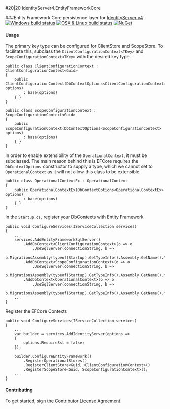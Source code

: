#20|20 IdentityServer4.EntityFrameworkCore

###Entity Framework Core persistence layer for [IdentityServer v4](https://github.com/IdentityServer/IdentityServer4)
[![Windows build status](https://ci.appveyor.com/api/projects/status/wnvka7rjwx66wjk5/branch/master?svg=true)](https://ci.appveyor.com/project/2020IP/twentytwenty-identityserver4-entityframework7/branch/master)
[![OSX & Linux build status](https://travis-ci.org/2020IP/TwentyTwenty.IdentityServer4.EntityFrameworkCore.svg?branch=master)](https://travis-ci.org/2020IP/TwentyTwenty.IdentityServer4.EntityFrameworkCore)
[![NuGet](https://img.shields.io/nuget/v/TwentyTwenty.IdentityServer4.EntityFrameworkCore.svg)](https://www.nuget.org/packages/TwentyTwenty.IdentityServer4.EntityFrameworkCore/)

#### Usage
The primary key type can be configured for ClientStore and ScopeStore.  To facilitate this, subclass the `ClientConfigurationContext<TKey>` and `ScopeConfigurationContext<TKey>` with the desired key type.
```
public class ClientConfigurationContext : ClientConfigurationContext<Guid>
{
	public ClientConfigurationContext(DbContextOptions<ClientConfigurationContext> options)
		: base(options)
	{ }
}

public class ScopeConfigurationContext : ScopeConfigurationContext<Guid>
{
	public ScopeConfigurationContext(DbContextOptions<ScopeConfigurationContext> options)
		: base(options)
	{ }
}
```
In order to enable extensibility of the `OperationalContext`, it must be subclassed. The main reason behind this is EFCore requires the `DbContextOptions` constructor to supply a type, which we cannot set to `OperationalContext` as it will not allow this class to be extensible.
```
public class OperationalContextEx : OperationalContext
{
	public OperationalContextEx(DbContextOptions<OperationalContextEx> options)
		: base(options)
	{ }
}
```
In the `Startup.cs`, register your DbContexts with Entity Framework
```
public void ConfigureServices(IServiceCollection services)
{
	...
	services.AddEntityFrameworkSqlServer()
		.AddDbContext<ClientConfigurationContext>(o => o
			.UseSqlServer(connectionString, b =>
			b.MigrationsAssembly(typeof(Startup).GetTypeInfo().Assembly.GetName().Name)))
		.AddDbContext<ScopeConfigurationContext>(o => o
			.UseSqlServer(connectionString, b =>
			b.MigrationsAssembly(typeof(Startup).GetTypeInfo().Assembly.GetName().Name)))
		.AddDbContext<OperationalContext>(o => o
			.UseSqlServer(connectionString, b =>
			b.MigrationsAssembly(typeof(Startup).GetTypeInfo().Assembly.GetName().Name)));
	...
}
```
Register the EFCore Contexts
```
public void ConfigureServices(IServiceCollection services)
{
	...
	var builder = services.AddIdentityServer(options =>
	{
		options.RequireSsl = false;
	});

	builder.ConfigureEntityFramework()
		.RegisterOperationalStores()
		.RegisterClientStore<Guid, ClientConfigurationContext>()
		.RegisterScopeStore<Guid, ScopeConfigurationContext>();
	...
}
```
#### Contributing
To get started, [sign the Contributor License Agreement](https://www.clahub.com/agreements/2020IP/TwentyTwenty.IdentityServer4.EntityFrameworkCore).

